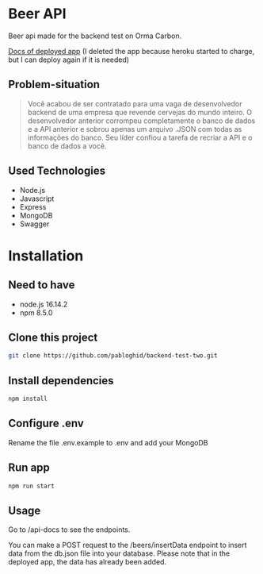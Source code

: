 # Beer API

Beer api made for the backend test on Orma Carbon.

[Docs of deployed app](https://beer-api-ormacarbon.herokuapp.com/api-docs/)
(I deleted the app because heroku started to charge, but I can deploy again if it is needed)

## Problem-situation

>Você acabou de ser contratado para uma vaga de desenvolvedor backend de uma empresa que revende cervejas do mundo inteiro. O desenvolvedor anterior corrompeu completamente o banco de dados e a API anterior e sobrou apenas um arquivo .JSON com todas as informações do banco. Seu líder confiou a tarefa de recriar a API e o banco de dados a você.


## Used Technologies
- Node.js
- Javascript
- Express
- MongoDB
- Swagger

# Installation

## Need to have
- node.js 16.14.2
- npm 8.5.0

## Clone this project

```bash
git clone https://github.com/pabloghid/backend-test-two.git
```
## Install dependencies

```bash
npm install
```
## Configure .env
Rename the file .env.example to .env and add your MongoDB

## Run app
```bash
npm run start
```

## Usage

Go to /api-docs to see the endpoints.

You can make a POST request to the /beers/insertData endpoint to insert data from the db.json file into your database. Please note that in the deployed app, the data has already been added.
